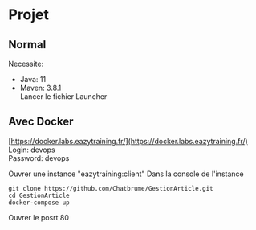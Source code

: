 # Projet

## Normal
Necessite:<br/>
- Java: 11<br/>
- Maven: 3.8.1<br/>
Lancer le fichier Launcher<br/>
  
## Avec Docker
[https://docker.labs.eazytraining.fr/](https://docker.labs.eazytraining.fr/)<br/>
Login: devops<br/>
Password: devops<br/>

Ouvrer une instance "eazytraining:client"
Dans la console de l'instance
```console
git clone https://github.com/Chatbrume/GestionArticle.git
cd GestionArticle
docker-compose up
```
Ouvrer le posrt 80